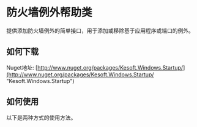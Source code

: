 # 防火墙例外帮助类

提供添加防火墙例外的简单接口，用于添加或移除基于应用程序或端口的例外。

## 如何下载

Nuget地址: [http://www.nuget.org/packages/Kesoft.Windows.Startup/](http://www.nuget.org/packages/Kesoft.Windows.Startup/ "Kesoft.Windows.Startup")


## 如何使用

以下是两种方式的使用方法。